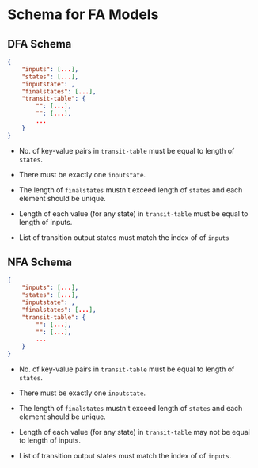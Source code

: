 # Schema for FA Models

## DFA Schema

```json
{
    "inputs": [...],
    "states": [...],
    "inputstate": ,
    "finalstates": [...],
    "transit-table": {
        "": [...],
        "": [...],
        ...
    }
}
```

* No. of key-value pairs in `transit-table` must be equal to length of `states`.

* There must be exactly one `inputstate`.

* The length of `finalstates` mustn't exceed length of `states` and each element should be unique.

* Length of each value (for any state) in `transit-table` must be equal to length of inputs.

* List of transition output states must match the index of of `inputs`

## NFA Schema

```json
{
    "inputs": [...],
    "states": [...],
    "inputstate": ,
    "finalstates": [...],
    "transit-table": {
        "": [...],
        "": [...],
        ...
    }
}
```

* No. of key-value pairs in `transit-table` must be equal to length of `states`.

* There must be exactly one `inputstate`.

* The length of `finalstates` mustn't exceed length of `states` and each element should be unique.

* Length of each value (for any state) in `transit-table` may not be equal to length of inputs.

* List of transition output states must match the index of of `inputs`.
